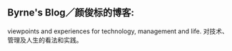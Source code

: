 ## Byrne's Blog／颜俊标的博客: 

viewpoints and experiences for technology, management and life. 
对技术、管理及人生的看法和实践。

